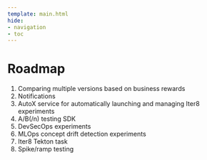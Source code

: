```yaml
---
template: main.html
hide:
- navigation
- toc
---
```


# Roadmap

1. Comparing multiple versions based on business rewards
2. Notifications
3. AutoX service for automatically launching and managing Iter8 experiments
4. A/B(/n) testing SDK
5. DevSecOps experiments
6. MLOps concept drift detection experiments
7. Iter8 Tekton task
8. Spike/ramp testing
